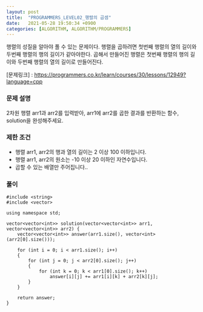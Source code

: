 ```yaml
---
layout: post
title:  "PROGRAMMERS_LEVEL02_행렬의 곱셈"
date:   2021-05-28 19:50:34 +0900
categories: [ALGORITHM, ALGORITHM/PROGRAMMERS]
---
```


행렬의 성질을 알아야 풀 수 있는 문제이다. 행렬을 곱하려면 첫번째 행렬의 열의 길이와 두번째 행렬의 행의 길이가 같아야한다. 곱해서 만들어진 행렬은 첫번째 행렬의 행의 길이와 두번째 행렬의 열의 길이로 만들어진다. 

[문제링크] : https://programmers.co.kr/learn/courses/30/lessons/12949?language=cpp

### 문제 설명
2차원 행렬 arr1과 arr2를 입력받아, arr1에 arr2를 곱한 결과를 반환하는 함수, solution을 완성해주세요.

### 제한 조건
- 행렬 arr1, arr2의 행과 열의 길이는 2 이상 100 이하입니다.
- 행렬 arr1, arr2의 원소는 -10 이상 20 이하인 자연수입니다.
- 곱할 수 있는 배열만 주어집니다..

### 풀이
```
#include <string>
#include <vector>

using namespace std;

vector<vector<int>> solution(vector<vector<int>> arr1, vector<vector<int>> arr2) {
    vector<vector<int>> answer(arr1.size(), vector<int>(arr2[0].size()));

    for (int i = 0; i < arr1.size(); i++)
    {
        for (int j = 0; j < arr2[0].size(); j++)
        {
            for (int k = 0; k < arr1[0].size(); k++)
                answer[i][j] += arr1[i][k] + arr2[k][j];
        }
    }

    return answer;
}
```
